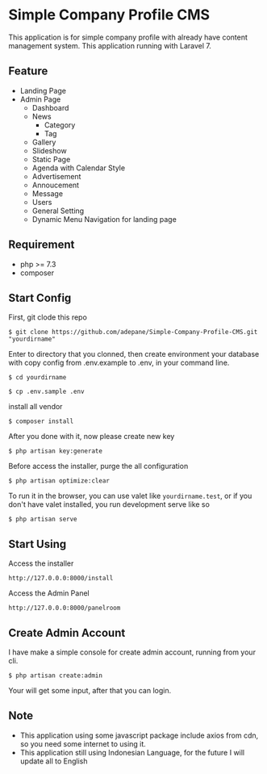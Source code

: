 # Simple Company Profile CMS

This application is for simple company profile with already have content
management system. This application running with Laravel 7.

## Feature
- Landing Page
- Admin Page
  - Dashboard
  - News
    - Category
    - Tag
  - Gallery
  - Slideshow
  - Static Page
  - Agenda with Calendar Style
  - Advertisement
  - Annoucement
  - Message
  - Users
  - General Setting
  - Dynamic Menu Navigation for landing page

## Requirement
- php >= 7.3
- composer

## Start Config
First, git clode this repo

```
$ git clone https://github.com/adepane/Simple-Company-Profile-CMS.git "yourdirname"
```

Enter to directory that you clonned, then create environment your database with
copy config from .env.example to .env, in your command line.
```
$ cd yourdirname
```
```
$ cp .env.sample .env
```

install all vendor
```
$ composer install
```

After you done with it, now please create new key
```
$ php artisan key:generate
```

Before access the installer, purge the all configuration
```
$ php artisan optimize:clear
```

To run it in the browser, you can use valet like `yourdirname.test`, or if you don't have valet installed, you run development serve like so
```
$ php artisan serve
```

## Start Using

Access the installer 
```
http://127.0.0.0:8000/install
```

Access the Admin Panel
```
http://127.0.0.0:8000/panelroom
```

## Create Admin Account
I have make a simple console for create admin account, running from your cli.
```
$ php artisan create:admin
```

Your will get some input, after that you can login.


## Note
- This application using some javascript package include axios from cdn, so you
  need some internet to using it.
- This application still using Indonesian Language, for the future I will update
  all to English